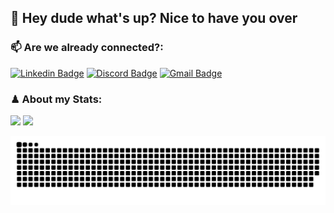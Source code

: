 ## 👋 Hey dude what's up? Nice to have you over


### 📫 Are we already connected?:
[![Linkedin Badge](https://img.shields.io/badge/-LinkedIn-blue?style=for-the-badge&logo=Linkedin&logoColor=white&link=https://www.linkedin.com/in/luccas-specht/)](https://www.linkedin.com/in/luccas-specht/)
[![Discord Badge](https://img.shields.io/badge/Discord-7289DA?style=for-the-badge&logo=discord&logoColor=white&link=https://www.discordapp.com/users/9140/)](https://www.discordapp.com/users/9140/)
[![Gmail Badge](https://img.shields.io/badge/Gmail-red?style=for-the-badge&logo=gmail&logoColor=white&link=mailto:luccasspecht70@gmail.com)](mailto:luccasspecht70@gmail.com)


### ♟ About my Stats:
<div>
  <img height="145em" src="https://github-readme-stats.vercel.app/api?username=luccas-specht&hide=contribs,issues&show_icons=true&theme=tokyonight&include_all_commits=true&count_private=true"/>
  <img height="145em" src="https://github-readme-stats.vercel.app/api/top-langs/?username=luccas-specht&hide=objective-c,python,html,css,ruby,starlark,shell,scss,handlebars&layout=compact&langs_count=7&theme=tokyonight"/>
  
  ![Snake animation](https://github.com/luccas-specht/luccas-specht/blob/output/github-contribution-grid-snake.svg)
</div>



